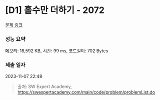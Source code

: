 # [D1] 홀수만 더하기 - 2072 

[문제 링크](https://swexpertacademy.com/main/code/problem/problemDetail.do?contestProbId=AV5QSEhaA5sDFAUq) 

### 성능 요약

메모리: 18,592 KB, 시간: 99 ms, 코드길이: 702 Bytes

### 제출 일자

2023-11-07 22:48



> 출처: SW Expert Academy, https://swexpertacademy.com/main/code/problem/problemList.do